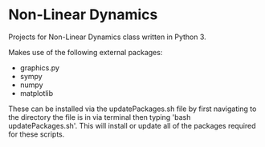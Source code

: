# Non-Linear Dynamics
Projects for Non-Linear Dynamics class written in Python 3.

Makes use of the following external packages:
* graphics.py
* sympy
* numpy
* matplotlib

These can be installed via the updatePackages.sh file by first navigating to the directory the file is in via terminal then typing
'bash updatePackages.sh'. This will install or update all of the packages required for these scripts. 
